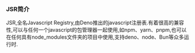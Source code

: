 ### JSR简介

JSR,全名Javascript Registry,由Deno推出的javascript注册表.有着很高的兼容性,可以与任何一个javascript的包管理器一起使用,如npm、yarn、pnpm,也可以在任何具有node_modules文件夹的项目中使用,支持deno、node、Bun等众多运行时.

